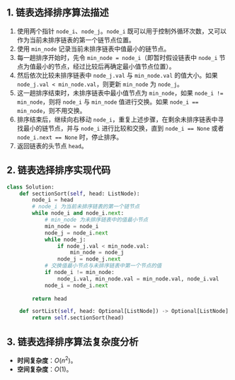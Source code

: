 ## 1. 链表选择排序算法描述

  1. 使用两个指针 `node_i`、`node_j`。`node_i` 既可以用于控制外循环次数，又可以作为当前未排序链表的第一个链节点位置。
  2. 使用 `min_node` 记录当前未排序链表中值最小的链节点。
  3. 每一趟排序开始时，先令 `min_node = node_i`（即暂时假设链表中 `node_i` 节点为值最小的节点，经过比较后再确定最小值节点位置）。
  4. 然后依次比较未排序链表中 `node_j.val` 与 `min_node.val` 的值大小。如果 `node_j.val < min_node.val`，则更新 `min_node` 为 `node_j`。
  5. 这一趟排序结束时，未排序链表中最小值节点为 `min_node`，如果 `node_i != min_node`，则将 `node_i` 与 `min_node` 值进行交换。如果 `node_i == min_node`，则不用交换。
  6. 排序结束后，继续向右移动 `node_i`，重复上述步骤，在剩余未排序链表中寻找最小的链节点，并与 `node_i` 进行比较和交换，直到 `node_i == None` 或者 `node_i.next == None` 时，停止排序。
  7. 返回链表的头节点 `head`。

## 2. 链表选择排序实现代码

  ```python
  class Solution:
      def sectionSort(self, head: ListNode):
          node_i = head
          # node_i 为当前未排序链表的第一个链节点
          while node_i and node_i.next:
              # min_node 为未排序链表中的值最小节点
              min_node = node_i
              node_j = node_i.next
              while node_j:
                  if node_j.val < min_node.val:
                      min_node = node_j
                  node_j = node_j.next
              # 交换值最小节点与未排序链表中第一个节点的值
              if node_i != min_node:
                  node_i.val, min_node.val = min_node.val, node_i.val
              node_i = node_i.next
          
          return head
  
      def sortList(self, head: Optional[ListNode]) -> Optional[ListNode]:
          return self.sectionSort(head)
  ```

## 3. 链表选择排序算法复杂度分析

  - **时间复杂度**：$O(n^2)$。
  - **空间复杂度**：$O(1)$。
